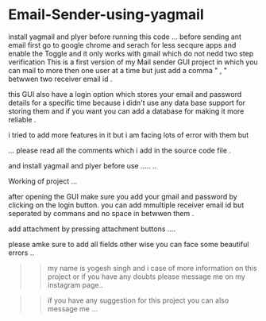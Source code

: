 # Email-Sender-using-yagmail
install yagmail and plyer before running this code ...
before sending ant email first go to google chrome and serach for less secqure apps and enable the Toggle and 
it only works with gmail which do not nedd two step verification
This is a first version of my Mail sender GUI project in which you can mail to more 
then one user at a time but just add a comma " , " betwwen two receiver  email id .

this GUI also have a login option which stores your email and password details for a specific time
because i didn't use any data base support for storing them and if you want you
can add a database for making it more reliable .

i tried to add more features in it but i am facing lots of error with them but
 
... please read all the comments which i add in the source code file .

and install yagmail and plyer before use ..... ..

Working of project ...

after opening the GUI make sure you add your gmail and password by clicking on the login button.
you can add mmultiple receiver email id but seperated by commans and no space in betwwen them .

add attachment by pressing attachment buttons ....

please amke sure to add all fields other wise you can face some beautiful errors ..

>> my name is yogesh singh and i case of more information on this project
 or if you have any doubts please message me on my instagram page..

>> if you have any suggestion for this project you can also message me ... 
